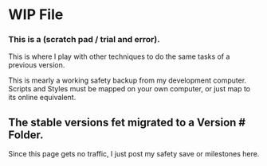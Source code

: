 # WIP File

### This is a (scratch pad / trial and error).

This is where I play with other techniques to do the same tasks of a previous version.

This is mearly a working safety backup from my development computer. Scripts and Styles must be mapped on your own computer, or just map to its online equivalent.

## The stable versions fet migrated to a Version # Folder.

Since this page gets no traffic, I just post my safety save or milestones here.
